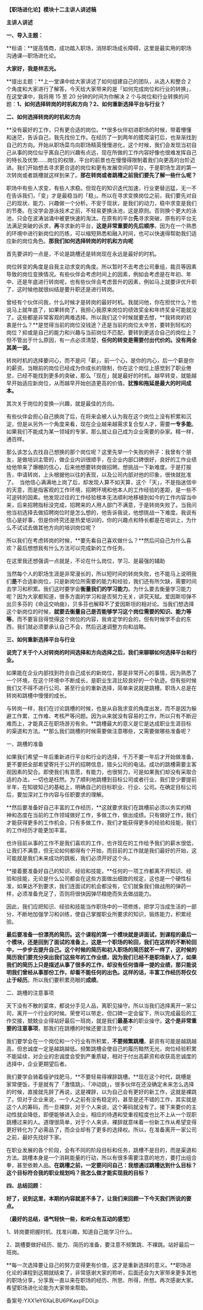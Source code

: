 **【职场进化论】模块十二主讲人讲述稿**

**主讲人讲述**

**一、导入主题：**

**标语：**提高情商，成功踏入职场，消除职场成长障碍，这里是最实用的职场沟通课—职场进化论。

**大家好，我是林志光。**

**提出主题：**上一堂课中给大家讲述了如何组建自己的团队，从选人和整合 2 个角度和大家进行了解答，今天给大家带来的是「如何完成岗位和行业的转换」，在这堂课中，我将用 15 至 20 分钟的时间为你解决 2 个与岗位和行业转换的问题：**1、如何选择转岗的时机和方向？2、如何重新选择平台与行业？**

**二、如何选择转岗的时机和方向**

**没有最好的工作，只有更合适的岗位。**很多伙伴初进职场的时候，带着懵懂和迷茫，告诉自己，我先找份工作。在经历了一到两年的摸爬滚打后，也渐渐找到自己的方向。开始从职场菜鸟向职场精英慢慢进化，这个时候，我们会发现当初自己从事的岗位似乎离自己的兴趣有点远，现在所做的工作内容好像也很难发挥自己的特长及优势……岗位的权限，平台的前景也在慢慢得限制着我们向更高的台阶迈进。我们开始想去寻求更合适的岗位和更有发展空间的平台，于是职场生涯的第一次转岗或者跳槽就这样到来了。**那在转岗或者跳槽之前我们要先了解一些什么呢？**

职场中有些人求变，有些人求稳。但现在的知识迭代加速，行业更替迅猛，无一不在告诉我们，「变」才是最稳当的「稳」。所以在寻求变换岗位之前，我们要先对自己的现状、能力、兴趣做一个分析。不安于现状，是我们的动力，稳中求变是我们的节奏。在没学会游泳技术之前，不轻易更换泳池，这是原则。否则换个更大的泳池，只会在波涛汹涌中被更快速的淘汰。在原有的平台**先**寻求突破，原有的平台无法满足突破的诉求，**再**寻求新的平台，**这是非常重要的先后顺序**。因为在一个熟悉的环境中进行新岗位的历练，可以缩短熟悉和融入时间，也可以快速得帮助我们适应新的岗位角色。**那我们如何选择转岗的时机和方向呢**

首先要讲的一点是，不论是跳槽还是转岗现在永远是最好的时机。

岗位转变的角度是自我主动求变的角度。所以暂时不去考虑公司重组，裁员等因素导致的岗位变换情况。有些伙伴会考虑时间上的因素，例如会考虑是在年初、年中、还是年底进行转岗呢，也有些伙伴会考虑晋升的因素，例如马上就要评优升职了，这时候他就很纠结是要升职还是进行转岗。

曾经有个伙伴问我，什么时候才是转岗的最好时机。我就问他，你在担忧什么？他说马上就年底了，如果转岗了，我担心我原来岗位的绩效奖金和年终奖金可能就没了。这些都是非常客观的两难选择。所以我们这个时候就要去想，**我转岗的初衷是什么？**是觉得当前的岗位没钱途？还是当前的岗位太辛苦，要转到轻松的岗位？抑或是自己的能力和兴趣与当前岗位不匹配，要转到更适合自己的岗位上？但不管出于什么原因，有一点必须清楚，**任何的转变是需要付出代价的。没有两全其美一说。**

转岗时机的选择要问心，而不是问「薪」，前一个心，是你的内心，后一个薪是你的薪资。当眼前的岗位已经成为你成长的限制，你在这个岗位上感觉到了职业倦怠，已经不能找到更多的突破，那么「现在」就是最好的时机。越早转变，就能越早开始适应新岗位，从而越早开始创造更高的价值。**犹豫和拖延是最大的时间成本。**

其次关于岗位的变换—兴趣，就是最佳的方向。

有些伙伴会担心自己换岗了后，在将来会被人认为我在这个岗位上没有积累和沉淀，但是从另外一个角度来看，现在企业越来越需求复合型人才，需要**一专多能**。如果我们不能成为某一领域的专家，那么就让自己成为企业需要的杂家。精一样，通百样。

那么该怎么去找自己想换的那个岗位呢？这里先举一个失败的例子：我曾有个朋友，是做培训主管的，做企业内训很顺手，在企业内部口碑很好，良好的工作业绩给他带来了爆棚的信心，后来他想要转岗做招聘。想挑战一下新难度。于是打报告，申请转岗，上头根据他以往的表现，以及公司内部对他的印象，很快就批准了。 当他信心满满地上岗了后，却发现人算不如天算，这个「天」，不是指迷信中的天意，而是指客观的工作环境，招聘环境和他本人的工作经验的差距，是一些不可逆转的因素。他发现过往的工作经验根本无法顺利地移植到如今的工作内容当中来，后来招聘指标没完成，招聘来的人用人部门不满意，于是转岗失败了。当我问他当初选择去做招聘岗位时是怎么想的，他告诉我说，他想挑战一下难度。我说有信心是好事，但是你终究还是热爱培训的，你的兴趣点和特长都是在培训上，为什么不试试去做其他方向的培训岗位呢？

所以我们在考虑转岗的时候，**要先看自己喜欢做什么？**然后问自己为什么喜欢？最后想想我有什么方法可以完成新的工作任务。

在这里我还想强调一点就是，不论在什么岗位，学习、是最强的辅助

当然每个人的职场生涯是非常漫长的，所以短时间的转岗失败，也不能马上说明我们**是**不合适新岗位，只是新岗位所需要的能力和经验，我们还有所欠缺，需要时间去学习和积累。我们这时要学会**衡量我们的学习能力**。为什么要去衡量学习能力呢？因为大家都知道，很多方面的学习和是否努力无关，讲究天赋。爱因斯坦弹不出贝多芬的《命运交响曲》，贝多芬也解释不了爱因斯坦的相对论。当我们想选择这个新岗位的时候，**就要去衡量自己是否能够学习这个岗位需要的知识、能力等等**。而不要盲目得觉得这个岗位的内容，我肯定学的会的，但有时候学不会的东西，我们就必须要承认自己不会，然后迅速调整方向和战略。

**三、如何重新选择平台与行业**

**说完了关于个人对转岗的时间选择和方向选择之后，我们来聊聊如何选择平台和行业。**

如果能在企业内部找到符合自己成长的新岗位，那是非常开心的事情，因为熟悉了一个环境，在这个环境中不断成长，是职业生涯比较良好的一个轨迹。但有些时候我们又不得不进行公司、甚至行业的重新选择，简单来说就是跳槽。职场人总是在转岗和跳槽中慢慢的成长。

与转岗一样，我们在讨论跳槽的时候，也是从自我求变的角度出发，而不是因为躲避工作累、工作难、考核严等问题。因为从来就没有容易的工作，所以只有不断迎难而上，才能真正在职场游刃有余。**跳槽最大的意义是它是达成职业生涯目标的渠道和方法。**那么我们跳槽的时候需要做注意哪些，又需要做哪些准备呢？

一、跳槽的准备

如果我们希望一年后重新进行平台和行业的选择，千万不要一年后才开始做准备，更不要把全部希望寄托于公开的招聘信息，猎头公司的电话。成功的跳槽需要主客观因素的契合。即使我们有意愿，有能力，也很努力，可是如果我们却没有采取合适的办法，一切也是枉然。为了顺利地跳槽到目标公司或者行业，我们至少要提前半年，在知彼知己的基础上，明确自己的目标职业、行业、公司。在确定目标公司后，要加深对工作内容与任职要求的理解。

**然后要准备好自己丰富的工作经历，**这就要求我们在跳槽前必须以务实的精神和态度在当前的工作领域做好工作，多做工作，做出成绩。只有做好工作，我们才能获得更多的工作机会，只有多做工作，我们才能获得更多的经验和技能，我们的工作经历才能更加丰富。

也许目前从事的工作不是我们喜欢的工作，也许现在的工作给予我们的薪水很低，让我们不满意，但无论如何都得有个开始，而目前的工作就是我们最好的开始，这可能就是我们未来成功的跳板，我们必须开好这个头。

**接着要准备好自己的知识、经验和技能，**任何的一项工作都离不开知识、经验和技能，无论是什么公司都会在这些方面做出细致的规定，这也是一个硬性标准，如果达不到要求，我们连面试的机会都没有，它们就象我们做战用的弹药一样，必须准备充足了，否则将很快因弹尽粮绝而失去做战能力。

因此，我们应把知识、经验和技能当作职场中的一项修炼，把学习当成生活的一部分，不断地加强学习和训练，使自己掌握职业所要求的知识，锻炼能力，积累经验。

**最后要准备一份漂亮的简历。**这个课程的第一个模块就是讲面试，到课程的最后一个模块，还是回到了面试的准备上，这是一个职场的轮回，我们在这样的不断轮回中，一步步去提升自己。这个时候的简历和初入职场的简历就不一样了，这时候的简历我们要充分突出我们这些年的工作业绩，因为我们已经不是职场新人了，如果我们的简历上只是描述从事了很多的工作，却没有任何值得一提的业绩，那只能说明我们曾经从事那份工作，却看不能任何的出色。这样的话，丰富工作经历**将仅仅止于经历**。所以我们要积累亮眼的**成绩**。

二、跳槽的注意事项

天下没有不散的宴席，都说分手见人品，离职见操守。所以当我们选择离开一家公司，离开一个行业的时候。荣誉可以带走，但口碑一定会留下，所以完成最后的工作交接，兢兢业业得站好最后一班岗，就是我们**最基本**的职业操守。**这个是非常重要的注意事项**，那我们在跳槽的时候还要注意什么呢？

我们要学会在一个岗位和一个行业有所积累，**不要频繁跳槽**。薪资有可能是越跳越高，但忠诚度一定是越跳越低。频繁跳槽会使自己的履历黯然无光，岗位经验积累不能延续，对企业的忠诚度会受到严重质疑，相对于付出高薪资和收获高忠诚度的选择中，企业更期望后者。

我们要学会骑着瘦驴找肥马，**不要轻易得裸辞跳槽。**现在这个时代，跳槽是家常便饭，于是就有了「激情跳」、「冲动跳」，很多伙伴在还没确定未来怎么选择的时候，直接就先辞了再说，这是裸辞，以为自己会有更好的新工作，这就是裸跳了。但对于企业来说，一个人之前有没有稳定的，甚至是还不错的工作，其实就是这个人的筹码，而一旦裸辞，对于个人来说，这个筹码就没有了。接下来要价的主动性就会降低，即便能够进入企业，相应的待遇和受重视程度也比不上从一个现职跳槽过来的人。道理很简单，对于个人来讲，裸辞就意味着一份新工作从希望变得更好转化为了必需品了，而企业却有了更多的选择权。所以，在准备离开一家公司之前，最好先找好下家。

在职业发展的各个阶段，会有不同的阶段目标和任务，跳槽不是目的，而是渠道和方法。跳槽本身是一个消耗能量的行动，所以有很多需要注意的地方，要打出组合拳，甚至依赖人品。**在跳槽之前，一定要问问自己：我想通过跳槽达到什么目标？这个目标符合我的职业规划吗？我怎么做才能实现我的目标？**

**四、总结回顾：**

**好了，说到这里，本期的内容就差不多了，让我们来回顾一下今天我们所说的要点。**

**（最好的总结，语气轻快一些，和听众有互动的感觉）**

1、转岗要把握时机、找准兴趣，知道自己能学习什么。

2、跳槽要做好经历、能力、简历的准备，要注意不频繁跳、不裸跳。站好最后一班岗。

**每一次选择要让自己的努力变得更有价值，这才是重新选择的意义。**职场进化论的课程到这期就结束了，非常感谢大家的聆听，后面还会为大家带来更多其他的职场分享，分享我一直以来在职场的经历、所思、所得，所想。再次感谢大家。希望职场进化论能为大家带来帮助。

备案号:YXX1eY6XaLBU6PKaxpFD0Lp